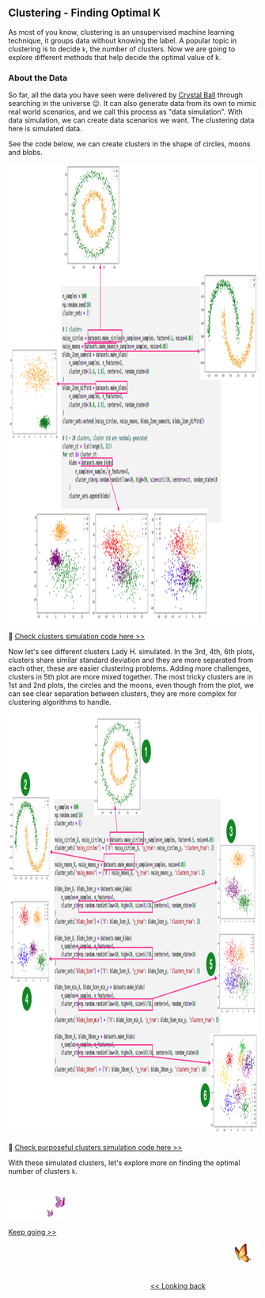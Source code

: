 ## Clustering - Finding Optimal K

As most of you know, clustering is an unsupervised machine learning technique, it groups data without knowing the label. A popular topic in clustering is to decide `k`, the number of clusters. Now we are going to explore different methods that help decide the optimal value of k.


### About the Data

So far, all the data you have seen were delivered by [Crystal Ball][1] through searching in the universe 😉. It can also generate data from its own to mimic real world scenarios, and we call this process as "data simulation". With data simulation, we can create data scenarios we want. The clustering data here is simulated data.

See the code below, we can create clusters in the shape of circles, moons and blobs.

<img src="https://github.com/lady-h-world/My_Garden/blob/main/images/Resplendent_Tree_images/code_clusters_simulate.png" width="1268" height="931" />

🌻 [Check clusters simulation code here >>][2]

Now let's see different clusters Lady H. simulated. In the 3rd, 4th, 6th plots, clusters share similar standard deviation and they are more separated from each other, these are easier clustering problems. Adding more challenges, clusters in 5th plot are more mixed together. The most tricky clusters are in 1st and 2nd plots, the circles and the moons, even though from the plot, we can see clear separation between clusters, they are more complex for clustering algorithms to handle.

<img src="https://github.com/lady-h-world/My_Garden/blob/main/images/Resplendent_Tree_images/code_clusters.png" width="1260" height="853" />

🌻 [Check purposeful clusters simulation code here >>][3]

With these simulated clusters, let's explore more on finding the optimal number of clusters `k`.


#
<p align="left">
<img src="https://github.com/lady-h-world/My_Garden/blob/main/images/follow_us.png" width="120" height="50" />
</p>

[Keep going >>][4]

<p align="right">
<img src="https://github.com/lady-h-world/My_Garden/blob/main/images/going_back.png" width="60" height="44" />
</p>

&nbsp;&nbsp;&nbsp;&nbsp;&nbsp;&nbsp;&nbsp;&nbsp;&nbsp;&nbsp;&nbsp;&nbsp;&nbsp;&nbsp;&nbsp;&nbsp;&nbsp;&nbsp;&nbsp;&nbsp;&nbsp;&nbsp;&nbsp;&nbsp;&nbsp;&nbsp;&nbsp;&nbsp;&nbsp;&nbsp;&nbsp;&nbsp;&nbsp;&nbsp;&nbsp;&nbsp;&nbsp;&nbsp;&nbsp;&nbsp;&nbsp;&nbsp;&nbsp;&nbsp;&nbsp;&nbsp;&nbsp;&nbsp;&nbsp;&nbsp;&nbsp;&nbsp;&nbsp;&nbsp;&nbsp;&nbsp;&nbsp;&nbsp;&nbsp;&nbsp;&nbsp;&nbsp;&nbsp;&nbsp;&nbsp;&nbsp;&nbsp;&nbsp;&nbsp;&nbsp;&nbsp;&nbsp;&nbsp;&nbsp;&nbsp;&nbsp;&nbsp;&nbsp;&nbsp;&nbsp;&nbsp;&nbsp;&nbsp;&nbsp;&nbsp;&nbsp;&nbsp;&nbsp;&nbsp;&nbsp;&nbsp;&nbsp;&nbsp;&nbsp;&nbsp;&nbsp;&nbsp;&nbsp;&nbsp;&nbsp;&nbsp;&nbsp;&nbsp;&nbsp;&nbsp;&nbsp;&nbsp;&nbsp;&nbsp;&nbsp;&nbsp;&nbsp;&nbsp;&nbsp;&nbsp;&nbsp;&nbsp;&nbsp;&nbsp;&nbsp;&nbsp;&nbsp;&nbsp;&nbsp;&nbsp;&nbsp;&nbsp;&nbsp;&nbsp;&nbsp;&nbsp;&nbsp;&nbsp;&nbsp;&nbsp;&nbsp;&nbsp;&nbsp;&nbsp;&nbsp;&nbsp;&nbsp;&nbsp;&nbsp;&nbsp;&nbsp;&nbsp;&nbsp;&nbsp;&nbsp;&nbsp;&nbsp;&nbsp;&nbsp;&nbsp;&nbsp;&nbsp;&nbsp;&nbsp;&nbsp;&nbsp;&nbsp;&nbsp;&nbsp;&nbsp;&nbsp;&nbsp;&nbsp;&nbsp;&nbsp;&nbsp;&nbsp;&nbsp;&nbsp;&nbsp;&nbsp;&nbsp;&nbsp;&nbsp;&nbsp;&nbsp;&nbsp;&nbsp;&nbsp;&nbsp;&nbsp;&nbsp;&nbsp;&nbsp;&nbsp;&nbsp;&nbsp;&nbsp;&nbsp;&nbsp;&nbsp;&nbsp;&nbsp;&nbsp;&nbsp;&nbsp;[<< Looking back][5]
 



[1]:https://github.com/lady-h-world/My_Garden/blob/main/reading_pages/Crystal_Ball/about_crystal_ball.md
[2]:https://github.com/lady-h-world/My_Garden/blob/main/code/crystal_ball/data_collector/simulate_clusters.ipynb
[3]:https://github.com/lady-h-world/My_Garden/blob/main/code/resplendent_tree/unsupervised/estimate_clusters_count.ipynb
[4]:https://github.com/lady-h-world/My_Garden/blob/main/reading_pages/Resplendent_Tree/unsup2.md
[5]:https://github.com/lady-h-world/My_Garden/blob/main/reading_pages/Resplendent_Tree/about_resplendent_tree.md
